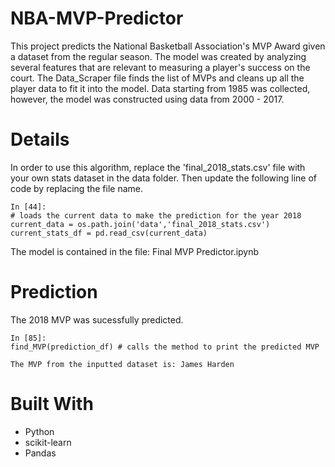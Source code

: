 # NBA-MVP-Predictor
This project predicts the National Basketball Association's MVP Award given a dataset from the regular season. The model was created by analyzing several features that are relevant to measuring a player's success on the court. The Data_Scraper file finds the list of MVPs and cleans up all the player data to fit it into the model. Data starting from 1985 was collected, however, the model was constructed using data from 2000 - 2017. 

# Details
In order to use this algorithm, replace the 'final_2018_stats.csv' file with your own stats dataset in the data folder. Then update the following line of code by replacing the file name.
```
In [44]:
# loads the current data to make the prediction for the year 2018
current_data = os.path.join('data','final_2018_stats.csv')
current_stats_df = pd.read_csv(current_data)
```
The model is contained in the file: Final MVP Predictor.ipynb

# Prediction
The 2018 MVP was sucessfully predicted.

```
In [85]:
find_MVP(prediction_df) # calls the method to print the predicted MVP

The MVP from the inputted dataset is: James Harden
```

# Built With
* Python
* scikit-learn
* Pandas
